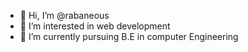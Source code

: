 - 👋 Hi, I’m @rabaneous
- 👀 I’m interested in web development
- 🌱 I’m currently pursuing B.E in computer Engineering
<!---
rabaneous/rabaneous is a ✨ special ✨ repository because its `README.md` (this file) appears on your GitHub profile.
You can click the Preview link to take a look at your changes.
--->
